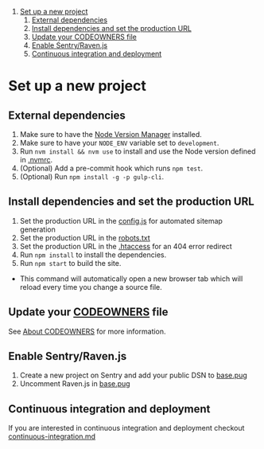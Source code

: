1. [Set up a new project](#set-up-a-new-project)
    1. [External dependencies](#external-dependencies)
    2. [Install dependencies and set the production URL](#install-dependencies-and-set-the-production-url)
    3. [Update your CODEOWNERS file](#update-your-codeowners-file)
    4. [Enable Sentry/Raven.js](#enable-sentryravenjs)
    5. [Continuous integration and deployment](#continuous-integration-and-deployment)
    <!-- 6. [Enable greenkeeper](#enable-greenkeeper) -->


# Set up a new project


## External dependencies
1. Make sure to have the [Node Version Manager](https://github.com/creationix/nvm) installed.
2. Make sure to have your `NODE_ENV` variable set to `development`.
3. Run `nvm install && nvm use` to install and use the Node version defined in [.nvmrc](../.nvmrc).
5. (Optional) Add a pre-commit hook which runs `npm test`.
6. (Optional) Run `npm install -g -p gulp-cli`.


## Install dependencies and set the production URL
1. Set the production URL in the [config.js](../_gulpfile/config.js#L15) for automated sitemap generation
2. Set the production URL in the [robots.txt](../src/robots.txt#L1)
3. Set the production URL in the [.htaccess](../src/.htaccess#L42) for an 404 error redirect
4. Run `npm install` to install the dependencies.
5. Run `npm start` to build the site.
  * This command will automatically open a new browser tab which will reload every time you change a source file.


## Update your [CODEOWNERS](../.github/CODEOWNERS) file
See [About CODEOWNERS](https://help.github.com/articles/about-codeowners) for more information.


## Enable Sentry/Raven.js
1. Create a new project on Sentry and add your public DSN to [base.pug](../src/_templates/base.pug#L65)
2. Uncomment Raven.js in [base.pug](../src/_templates/base.pug#L63)


## Continuous integration and deployment
If you are interested in continuous integration and deployment checkout [continuous-integration.md](./continuous-integration.md)


<!--
## Enable Greenkeeper (https://greenkeeper.io/)
1. Make sure to have Greenkeeper globally installed (`npm install -g greenkeeper && greenkeeper login`)
2. Enable Greenkeeper for your repository by running `greenkeeper enable`
-->

